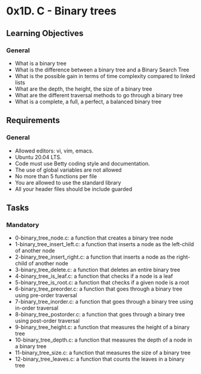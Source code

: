 # 0x1D. C - Binary trees

## Learning Objectives

### General
- What is a binary tree
- What is the difference between a binary tree and a Binary Search Tree
- What is the possible gain in terms of time complexity compared to linked lists
- What are the depth, the height, the size of a binary tree
- What are the different traversal methods to go through a binary tree
- What is a complete, a full, a perfect, a balanced binary tree 


## Requirements

### General
- Allowed editors: vi, vim, emacs.
- Ubuntu 20.04 LTS.
- Code must use Betty coding style and documentation.
- The use of global variables are not allowed
- No more than 5 functions per file
- You are allowed to use the standard library
- All your header files should be include guarded


## Tasks

### Mandatory
- 0-binary_tree_node.c: a function that creates a binary tree node
- 1-binary_tree_insert_left.c: a function that inserts a node as the left-child of another node
- 2-binary_tree_insert_right.c: a function that inserts a node as the right-child of another node
- 3-binary_tree_delete.c: a function that deletes an entire binary tree
- 4-binary_tree_is_leaf.c: a function that checks if a node is a leaf
- 5-binary_tree_is_root.c: a function that checks if a given node is a root
- 6-binary_tree_preorder.c: a function that goes through a binary tree using pre-order traversal
- 7-binary_tree_inorder.c: a function that goes through a binary tree using in-order traversal
- 8-binary_tree_postorder.c: a function that goes through a binary tree using post-order traversal
- 9-binary_tree_height.c: a function that measures the height of a binary tree
- 10-binary_tree_depth.c: a function that measures the depth of a node in a binary tree
- 11-binary_tree_size.c: a function that measures the size of a binary tree
- 12-binary_tree_leaves.c: a function that counts the leaves in a binary tree
